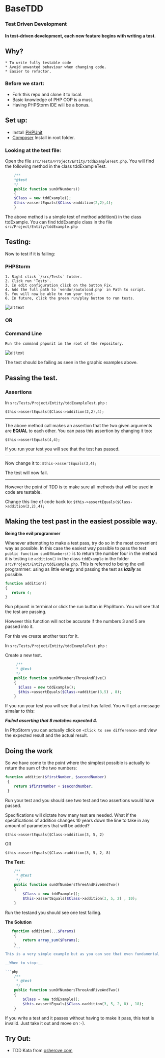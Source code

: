 # BaseTDD
### Test Driven Development
#### In test-driven development, each new feature begins with writing a test.

## Why?
    * To write fully testable code
    * Avoid unwanted behaviour when changing code.
    * Easier to refactor.
    
### Before we start:

* Fork this repo and clone it to local.
* Basic knowledge of PHP OOP is a must.
* Having PHPStorm IDE will be a bonus.

## Set up:
* Install [PHPUnit](https://phpunit.de/getting-started.html)
* [Composer](https://getcomposer.org/doc/00-intro.md) Install in root folder.

### Looking at the test file:

Open the file `src/Tests/Project/Entity/tddExampleTest.php`.
You will find the following method in the class tddExampleTest.

```php
    /**
    *@test
    */
    public function sumOfNumbers()
    {
    $Class = new tddExample();
    $this->assertEquals($Class->addition(2,2),4);
    }
```

The above method is a simple test of method addition() in the class ttdExample. 
You can find tddExample class in the file `src/Project/Entity/tddExample.php`

## Testing:
Now to test if it is failing:
### PHPStorm
    1. Right click `/src/Tests` folder.
    2. Click run 'Tests'.
    3. In edit configuration click on the button Fix.
    4. Add the full path to `vendor/autoload.php` in Path to script.
    5. You will now be able to run your test.
    6. In future, click the green run/play button to run tests. 
    
![alt text](misc/phpstorm.gif "Run tests in PHPStorm")
### OR

### Command Line
`Run the command phpunit in the root of the repository.`

![alt text](misc/phpcmd.png "phpunit tests in cmd")

The test should be failing as seen in the graphic examples above.

## Passing the test.

### Assertions
In `src/Tests/Project/Entity/tddExampleTest.php` :

`$this->assertEquals($Class->addition(2,2),4);`
___

The above method call makes an assertion that the two given arguments are __EQUAL__ to each other.
You can pass this assertion by changing it too:

`$this->assertEquals(4,4);`

If you run your test you will see that the test has passed.
___

Now change it to: `$this->assertEquals(3,4);`

The test will now fail.
___
However the point of TDD is to make sure all methods that will be used in code are testable.

Change this line of code back to: `$this->assertEquals($Class->addition(2,2),4);`

## Making the test past in the easiest possible way.

__Being the evil programmer__

Whenever attempting to make a test pass, try do so in the most convenient way as possible.
In this case the easiest way possible to pass the test `public function sumOfNumbers()` is to return the number four in the method it is testing i.e  `addition()` in the class `tddExample` in the folder `src/Project/Entity/tddExample.php`. This is referred to being the evil programmer: using as little energy and passing the test as ___lazily___ as possible.

 ```php
 function addition()
 {
    return 4;
 }
 ```

Run phpunit in terminal or click the run button in PhpStorm.
You will see that the test are passing.

However this function will not be accurate if the numbers 3 and 5 are passed into it.

For this we create another test for it.

In `src/Tests/Project/Entity/tddExampleTest.php` :

Create a new test.

```php
     /**
     * @test
     */
    public function sumOfNumbersThreeAndFive()
    {
      $Class = new tddExample();
      $this->assertEquals($Class->addition(3,5) , 8);
    }
```

If you run your test you will see that a test has failed. You will get a message simalar to this:

___Failed asserting that 8 matches expected 4.___

In PhpStorm you can actually click on  `<Click to see difference>` and view the expected result and the actual result.

## Doing the work

So we have come to the point where the simplest possible is actually to return the sum of the two numbers:


```php
function addition($firstNumber, $secondNumber)
 {
    return $firstNumber + $secondNumber;
 }
 ```

Run your test and you should see two test and two assertions would have passed.

Specifications will dictate how many test are needed. What if the specifications of addition changes 10 years down the line to take in any amount of parameters that will be added?

`$this->assertEquals($Class->addition(3, 5, 2)`

OR

`$this->assertEquals($Class->addition(3, 5, 2, 8)`

__The Test:__

```php
    /**
     * @test
     */
    public function sumOfNumbersThreeAndFiveAndTwo()
    {
        $Class = new tddExample();
        $this->assertEquals($Class->addition(3, 5, 2) , 10);
    }
```

Run the testand you should see one test failing.

__The Solution__
```php
   function addition(...$Params)
    {
        return array_sum($Params);
    }
    ```
This is a very simple example but as you can see that even fundamental changes that can be made 10 years down the line, you will have the peace of mind knowing that previous specifications won't be altered in unwanted ways.

__When to stop:__

```php
    /**
     * @test
     */
    public function sumOfNumbersThreeAndFiveAndTwo()
    {
        $Class = new tddExample();
        $this->assertEquals($Class->addition(3, 5, 2, 8) , 18);
    }
```

If you write a test and it passes without having to make it pass, this test is invalid. Just take it out and move on :-).

## Try Out:

* TDD Kata from [osherove.com](http://osherove.com/tdd-kata-2/)

